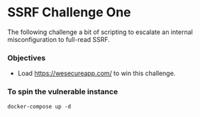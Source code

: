 # SSRF Challenge One


The following challenge a bit of scripting to escalate an internal misconfiguration to full-read SSRF.

### Objectives

- Load https://wesecureapp.com/ to win this challenge.


### To spin the vulnerable instance

```
docker-compose up -d
```
